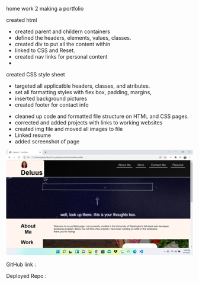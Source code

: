 home work 2 making a portfolio 

created html
 - created parent and childern containers
 - defined the headers, elements, values, classes.
 - created div to put all the content within
 - linked to CSS and Reset.
 - created nav links for personal content
 -


created CSS style sheet
 - targeted all applicatble headers, classes, and atributes.
 - set all formatting styles with flex box, padding, margins,
 - inserted background pictures
 - created footer for contact info

<!-- updates made -->

- cleaned up code and formatted file structure on HTML and CSS pages.
- corrected and added projects with links to working websites
- created img file and moved all images to file
- Linked resume 
- added screenshot of page

 
![](../images/portfolioUpdate.png)

GitHub link :



Deployed Repo :
